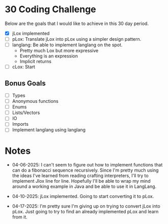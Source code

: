 # 30 Coding Challenge
Below are the goals that I would like to achieve in this 30 day period.
- [x] jLox implemented
- [ ] pLox: Translate jLox into pLox using a simpler design pattern.
- [ ] langlang: Be able to implement langlang on the spot.
    - Pretty much Lox but more expressive
    - Everything is an expression
    - Implicit returns
- [ ] cLox: Start

## Bonus Goals
- [ ] Types
- [ ] Anonymous functions
- [ ] Enums
- [ ] Lists/Vectors
- [ ] IO
- [ ] Imports
- [ ] Implement langlang using langlang

# Notes
- 04-06-2025: I can't seem to figure out how to implement functions that can do a fibonacci sequence recursively. Since I'm pretty much using the ideas I've learned from reading crafting interpreters, I'll try to implement Jlox line for line. Hopefully I'll be able to wrap my mind around a working example in Java and be able to use it in LangLang.

- 04-10-2025: jLox implemented. Going to start converting it to pLox.
- 04-17-2025: I'm pretty sure I'm giving up on trying to convert jLox into pLox. Just going to try to find an already implemented pLox and learn from it.
